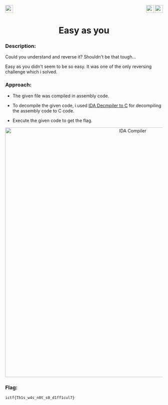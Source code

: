 <div>
   <a href="https://indy.ctf.eng.run/challenge/6"><img src="https://img.shields.io/badge/Easy as you%20--%202-Click%20to%20Solve-green[700]" height="25"></a>
  <img src="https://img.shields.io/badge/Points%3A-179-red" align="right" height="25">
  <img src="https://img.shields.io/badge/Category%3A%20-Reversing-orange" align="right" height="25">

</div>

<div align="center">
    <h1>Easy as you</h1>
</div>

### Description:
Could you understand and reverse it? Shouldn't be that tough...


Easy as you didn't seem to be so easy. It was one of the only reversing challenge which i solved.

### Approach:
- The given file was compiled in assembly code.
- To decompile the given code, i used <a href="https://www.hex-rays.com/products/decompiler/manual/primer.shtml">IDA Decmpiler to C</a> for decompiling the assembly code to C code.

- Execute the given code to get the flag.

<div align="center">
<img width="800" alt="IDA Compiler" src="https://user-images.githubusercontent.com/91147942/175774976-2e081a8c-760d-4e27-a26a-5688bbc76fe5.png">
</div>

### Flag: 

```ictf{Th1s_w4s_n0t_s0_d1ff1cul7}```
